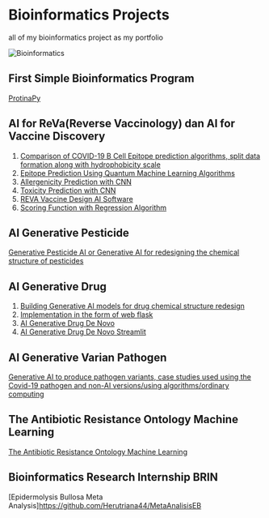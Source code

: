 # Bioinformatics Projects
all of my bioinformatics project as my portfolio

![Bioinformatics](https://jcsmr.anu.edu.au/files/styles/anu_full_920_518/public/BiomedicalInformatics_Translational-Bioinformatics_BIOMEDIN217.jpg?itok=5LHw2spy)

## First Simple Bioinformatics Program
[ProtinaPy](https://github.com/Herutriana44/protinapy)

## AI for ReVa(Reverse Vaccinology) dan AI for Vaccine Discovery
1. [Comparison of COVID-19 B Cell Epitope prediction algorithms, split data formation along with hydrophobicity scale](https://github.com/Herutriana44/Covid19LinearBcellEpitopePrediction)
2. [Epitope Prediction Using Quantum Machine Learning Algorithms](https://github.com/Herutriana44/QuantumEpitopePredictionCovid19)
3. [Allergenicity Prediction with CNN](https://github.com/Herutriana44/AllergenicityPredictionCNN)
4. [Toxicity Prediction with CNN](https://github.com/Herutriana44/ToxinPredictionCNN)
5. [REVA Vaccine Design AI Software](https://mega.nz/file/wbhkXSZb#puTenk91zGieoX3KBngwVYppj1tfYZLAOXkBcd2PaDM)
6. [Scoring Function with Regression Algorithm](https://github.com/Herutriana44/Regression-Based-Scoring-Function)

## AI Generative Pesticide
[Generative Pesticide AI or Generative AI for redesigning the chemical structure of pesticides](https://github.com/Herutriana44/AIGPesticide)

## AI Generative Drug
1.  [Building Generative AI models for drug chemical structure redesign](https://github.com/Herutriana44/AI-Generative-for-Drugs-Discovery)
2.  [Implementation in the form of web flask](https://github.com/Herutriana44/drug.ai)
3.  [AI Generative Drug De Novo](https://github.com/Herutriana44/AIGDrugDeNovo)
4.  [AI Generative Drug De Novo Streamlit](https://aigdrugdenovo.streamlit.app/)

## AI Generative Varian Pathogen
[Generative AI to produce pathogen variants, case studies used using the Covid-19 pathogen and non-AI versions/using algorithms/ordinary computing](https://github.com/Herutriana44/GAN-varians-pathogen)

## The Antibiotic Resistance Ontology Machine Learning
[The Antibiotic Resistance Ontology Machine Learning](https://github.com/Herutriana44/TheAntibioticResistanceOntologyMachineLearning)

## Bioinformatics Research Internship BRIN
[Epidermolysis Bullosa Meta Analysis]https://github.com/Herutriana44/MetaAnalisisEB
